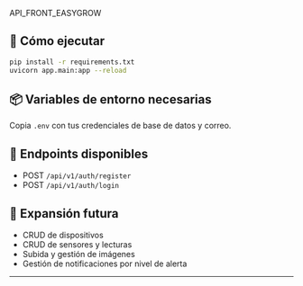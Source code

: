 API_FRONT_EASYGROW

## 🚀 Cómo ejecutar
```bash
pip install -r requirements.txt
uvicorn app.main:app --reload
```

## 📦 Variables de entorno necesarias
Copia `.env` con tus credenciales de base de datos y correo.

## 🔐 Endpoints disponibles
- POST `/api/v1/auth/register`
- POST `/api/v1/auth/login`

## 📌 Expansión futura
- CRUD de dispositivos
- CRUD de sensores y lecturas
- Subida y gestión de imágenes
- Gestión de notificaciones por nivel de alerta

---